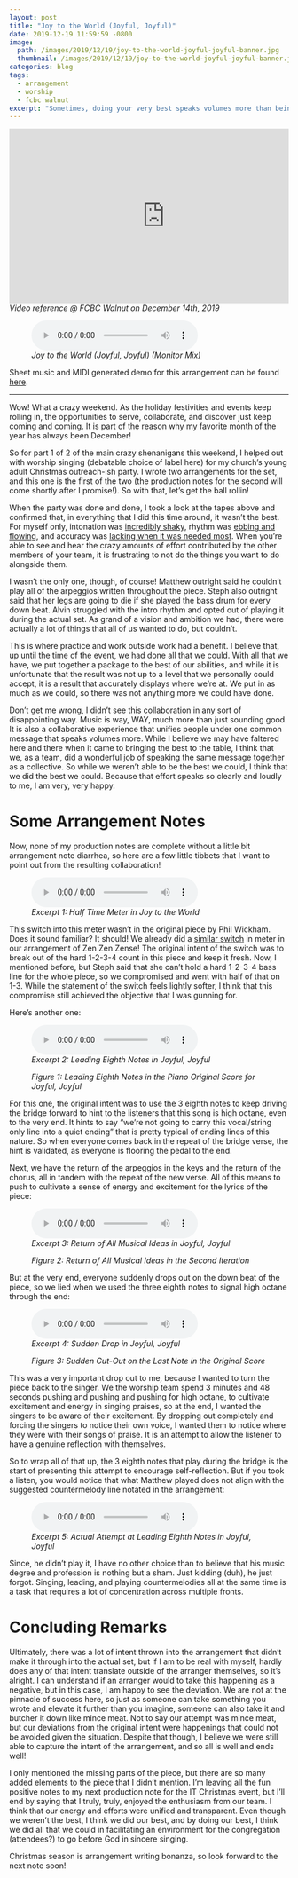 ```yaml
---
layout: post
title: "Joy to the World (Joyful, Joyful)"
date: 2019-12-19 11:59:59 -0800
image: 
  path: /images/2019/12/19/joy-to-the-world-joyful-joyful-banner.jpg
  thumbnail: /images/2019/12/19/joy-to-the-world-joyful-joyful-banner.jpg
categories: blog
tags:
  - arrangement
  - worship
  - fcbc walnut
excerpt: "Sometimes, doing your very best speaks volumes more than being the best.  This past weekend, I wrote and participated in two arrangements for FCBC Walnut’s In-Transit Christmas party.  This is the first of the two production notes where I detail some of the musical and collaborative intent that our team aimed for."
---
```


<figure class="align-center" style="margin:0px;padding:0px;overflow:hidden">
    <div style="text-align: center;">
        <iframe
            width="560"
            height="315"
            src="https://www.youtube.com/embed/_jPWxkIQYW0"
            frameborder="0">
        </iframe>
    </div>
    <figcaption><i>Video reference @ FCBC Walnut on December 14th, 2019</i></figcaption>
</figure>

<figure class="align-center">
    <audio
        controls
        preload
        class="align-center"
        src="/assets/2019/12/19/joy-to-the-world-joyful-joyful-monitor-mix.mp3">
    </audio>
    <figcaption><i>Joy to the World (Joyful, Joyful) (Monitor Mix)</i></figcaption>
</figure>

Sheet music and MIDI generated demo for this arrangement can be found <a href="/sheets">here</a>.

<hr>

Wow!  What a crazy weekend.  As the holiday festivities and events keep rolling in, the opportunities to serve, collaborate, and discover just keep coming and coming.  It is part of the reason why my favorite month of the year has always been December!

So for part 1 of 2 of the main crazy shenanigans this weekend, I helped out with worship singing (debatable choice of label here) for my church’s young adult Christmas outreach-ish party.  I wrote two arrangements for the set, and this one is the first of the two (the production notes for the second will come shortly after I promise!).  So with that, let’s get the ball rollin!

When the party was done and done, I took a look at the tapes above and confirmed that, in everything that I did this time around, it wasn’t the best.  For myself only, intonation was [incredibly shaky](https://youtu.be/_jPWxkIQYW0?t=47), rhythm was [ebbing and flowing](https://youtu.be/_jPWxkIQYW0?t=70), and accuracy was [lacking when it was needed most](https://youtu.be/_jPWxkIQYW0?t=88).  When you’re able to see and hear the crazy amounts of effort contributed by the other members of your team, it is frustrating to not do the things you want to do alongside them.

I wasn’t the only one, though, of course!  Matthew outright said he couldn’t play all of the arpeggios written throughout the piece.  Steph also outright said that her legs are going to die if she played the bass drum for every down beat.  Alvin struggled with the intro rhythm and opted out of playing it during the actual set.  As grand of a vision and ambition we had, there were actually a lot of things that all of us wanted to do, but couldn’t.

This is where practice and work outside work had a benefit.  I believe that, up until the time of the event, we had done all that we could.  With all that we have, we put together a package to the best of our abilities, and while it is unfortunate that the result was not up to a level that we personally could accept, it is a result that accurately displays where we’re at.  We put in as much as we could, so there was not anything more we could have done.

Don’t get me wrong, I didn’t see this collaboration in any sort of disappointing way.  Music is way, WAY, much more than just sounding good.  It is also a collaborative experience that unifies people under one common message that speaks volumes more.  While I believe we may have faltered here and there when it came to bringing the best to the table, I think that we, as a team, did a wonderful job of speaking the same message together as a collective.  So while we weren’t able to be the best we could, I think that we did the best we could.  Because that effort speaks so clearly and loudly to me, I am very, very happy.

# Some Arrangement Notes

Now, none of my production notes are complete without a little bit arrangement note diarrhea, so here are a few little tibbets that I want to point out from the resulting collaboration!

<figure class="align-center">
    <audio
        controls
        preload
        class="align-center"
        src="/assets/2019/12/19/excerpt-1-half-time-meter-in-joy-to-the-world.mp3">
    </audio>
    <figcaption><i>Excerpt 1: Half Time Meter in Joy to the World</i></figcaption>
</figure>

This switch into this meter wasn’t in the original piece by Phil Wickham.  Does it sound familiar?  It should!  We already did a [similar switch](https://youtu.be/V87VHxL384Y?t=54) in meter in our arrangement of Zen Zen Zense!  The original intent of the switch was to break out of the hard 1-2-3-4 count in this piece and keep it fresh.  Now, I mentioned before, but Steph said that she can’t hold a hard 1-2-3-4 bass line for the whole piece, so we compromised and went with half of that on 1-3.  While the statement of the switch feels lightly softer, I think that this compromise still achieved the objective that I was gunning for.

Here’s another one:

<figure class="align-center">
    <audio
        controls
        preload
        class="align-center"
        src="/assets/2019/12/19/excerpt-2-leading-eighth-notes-in-joyful-joyful.mp3">
    </audio>
    <figcaption><i>Excerpt 2: Leading Eighth Notes in Joyful, Joyful</i></figcaption>
</figure>

<figure class="align-center">
    <img src="/images/2019/12/19/figure-1-leading-eighth-notes-in-the-piano-original-score-for-joyful-joyful.png" alt="">
    <figcaption><i>Figure 1: Leading Eighth Notes in the Piano Original Score for Joyful, Joyful</i></figcaption>
</figure>

For this one, the original intent was to use the 3 eighth notes to keep driving the bridge forward to hint to the listeners that this song is high octane, even to the very end.  It hints to say “we’re not going to carry this vocal/string only line into a quiet ending” that is pretty typical of ending lines of this nature.  So when everyone comes back in the repeat of the bridge verse, the hint is validated, as everyone is flooring the pedal to the end.

Next, we have the return of the arpeggios in the keys and the return of the chorus, all in tandem with the repeat of the new verse.  All of this means to push to cultivate a sense of energy and excitement for the lyrics of the piece:

<figure class="align-center">
    <audio
        controls
        preload
        class="align-center"
        src="/assets/2019/12/19/excerpt-3-return-of-all-musical-ideas-in-joyful-joyful.mp3">
    </audio>
    <figcaption><i>Excerpt 3: Return of All Musical Ideas in Joyful, Joyful</i></figcaption>
</figure>

<figure class="align-center">
    <img src="/images/2019/12/19/figure-2-return-of-all-musical-ideas-in-the-second-iteration.png" alt="">
    <figcaption><i>Figure 2: Return of All Musical Ideas in the Second Iteration</i></figcaption>
</figure>

But at the very end, everyone suddenly drops out on the down beat of the piece, so we lied when we used the three eighth notes to signal high octane through the end:

<figure class="align-center">
    <audio
        controls
        preload
        class="align-center"
        src="/assets/2019/12/19/excerpt-4-sudden-drop-in-joyful-joyful.mp3">
    </audio>
    <figcaption><i>Excerpt 4: Sudden Drop in Joyful, Joyful</i></figcaption>
</figure>

<figure class="align-center">
    <img src="/images/2019/12/19/figure-3-sudden-cut-out-on-the-last-note-in-the-original-score.png" alt="">
    <figcaption><i>Figure 3: Sudden Cut-Out on the Last Note in the Original Score</i></figcaption>
</figure>

This was a very important drop out to me, because I wanted to turn the piece back to the singer.  We the worship team spend 3 minutes and 48 seconds pushing and pushing and pushing for high octane, to cultivate excitement and energy in singing praises, so at the end, I wanted the singers to be aware of their excitement.  By dropping out completely and forcing the singers to notice their own voice, I wanted them to notice where they were with their songs of praise.  It is an attempt to allow the listener to have a genuine reflection with themselves.

So to wrap all of that up, the 3 eighth notes that play during the bridge is the start of presenting this attempt to encourage self-reflection.  But if you took a listen, you would notice that what Matthew played does not align with the suggested countermelody line notated in the arrangement:

<figure class="align-center">
    <audio
        controls
        preload
        class="align-center"
        src="/assets/2019/12/19/excerpt-5-actual-attempt-at-leading-eighth-notes-in-joyful-joyful.mp3">
    </audio>
    <figcaption><i>Excerpt 5: Actual Attempt at Leading Eighth Notes in Joyful, Joyful</i></figcaption>
</figure>

Since, he didn’t play it, I have no other choice than to believe that his music degree and profession is nothing but a sham.  Just kidding (duh), he just forgot.  Singing, leading, and playing countermelodies all at the same time is a task that requires a lot of concentration across multiple fronts.

# Concluding Remarks

Ultimately, there was a lot of intent thrown into the arrangement that didn’t make it through into the actual set, but if I am to be real with myself, hardly does any of that intent translate outside of the arranger themselves, so it’s alright.  I can understand if an arranger would to take this happening as a negative, but in this case, I am happy to see the deviation.  We are not at the pinnacle of success here, so just as someone can take something you wrote and elevate it further than you imagine, someone can also take it and butcher it down like mince meat.  Not to say our attempt was mince meat, but our deviations from the original intent were happenings that could not be avoided given the situation.  Despite that though, I believe we were still able to capture the intent of the arrangement, and so all is well and ends well!

I only mentioned the missing parts of the piece, but there are so many added elements to the piece that I didn’t mention.  I’m leaving all the fun positive notes to my next production note for the IT Christmas event, but I’ll end by saying that I truly, truly, enjoyed the enthusiasm from our team.  I think that our energy and efforts were unified and transparent.  Even though we weren’t the best, I think we did our best, and by doing our best, I think we did all that we could in facilitating an environment for the congregation (attendees?) to go before God in sincere singing.

Christmas season is arrangement writing bonanza, so look forward to the next note soon!